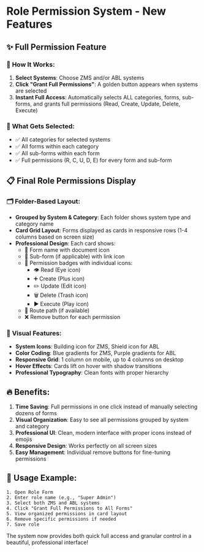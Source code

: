 # Role Permission System - New Features

## ✨ **Full Permission Feature**

### 🚀 **How It Works:**
1. **Select Systems**: Choose ZMS and/or ABL systems
2. **Click "Grant Full Permissions"**: A golden button appears when systems are selected
3. **Instant Full Access**: Automatically selects ALL categories, forms, sub-forms, and grants full permissions (Read, Create, Update, Delete, Execute)

### 🎯 **What Gets Selected:**
- ✅ All categories for selected systems
- ✅ All forms within each category
- ✅ All sub-forms within each form
- ✅ Full permissions (R, C, U, D, E) for every form and sub-form

## 📋 **Final Role Permissions Display**

### 🗂️ **Folder-Based Layout:**
- **Grouped by System & Category**: Each folder shows system type and category name
- **Card Grid Layout**: Forms displayed as cards in responsive rows (1-4 columns based on screen size)
- **Professional Design**: Each card shows:
  - 📄 Form name with document icon
  - 🔗 Sub-form (if applicable) with link icon
  - 🎯 Permission badges with individual icons:
    - 👁️ Read (Eye icon)
    - ➕ Create (Plus icon)
    - ✏️ Update (Edit icon)
    - 🗑️ Delete (Trash icon)
    - ▶️ Execute (Play icon)
  - 📍 Route path (if available)
  - ❌ Remove button for each permission

### 🎨 **Visual Features:**
- **System Icons**: Building icon for ZMS, Shield icon for ABL
- **Color Coding**: Blue gradients for ZMS, Purple gradients for ABL
- **Responsive Grid**: 1 column on mobile, up to 4 columns on desktop
- **Hover Effects**: Cards lift on hover with shadow transitions
- **Professional Typography**: Clean fonts with proper hierarchy

## 🔥 **Benefits:**

1. **Time Saving**: Full permissions in one click instead of manually selecting dozens of forms
2. **Visual Organization**: Easy to see all permissions grouped by system and category
3. **Professional UI**: Clean, modern interface with proper icons instead of emojis
4. **Responsive Design**: Works perfectly on all screen sizes
5. **Easy Management**: Individual remove buttons for fine-tuning permissions

## 📱 **Usage Example:**

```
1. Open Role Form
2. Enter role name (e.g., "Super Admin")
3. Select both ZMS and ABL systems
4. Click "Grant Full Permissions to All Forms" 
5. View organized permissions in card layout
6. Remove specific permissions if needed
7. Save role
```

The system now provides both quick full access and granular control in a beautiful, professional interface!